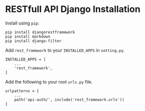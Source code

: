 # RESTfull API Django Installation

Install using `pip`:

    pip install djangorestframework
    pip install markdown
    pip install django-filter

Add `rest_framework` to your `INSTALLED_APPS` in `setting.py`.

    INSTALLED_APPS = [
        ...
        'rest_framework',
    ]

Add the following to your root `urls.py` file.

    urlpatterns = [
        ...
        path('api-auth/', include('rest_framework.urls'))
    ]